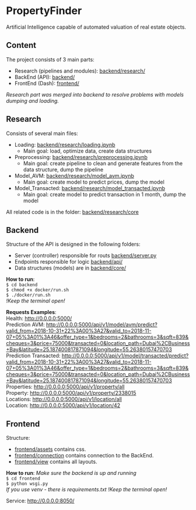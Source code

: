 # PropertyFinder
Artificial Intelligence capable of automated valuation of real estate objects. 


## Content
The project consists of 3 main parts:
- Research (pipelines and modules): [backend/research/](backend/research/)
- BackEnd (API): [backend/](backend/)
- FrontEnd (Dash): [frontend/](frontend/)  

*Research part was merged into backend to resolve problems with models dumping and loading.*  

## Research 
Consists of several main files:  
- Loading: [backend/research/loading.ipynb](backend/research/loading.ipynb)
    - Main goal: load, optimize data, create data structures
- Preprocessing: [backend/research/preprocessing.ipynb](backend/research/preprocessing.ipynb)
    - Main goal: create pipeline to clean and generate features from the data structure, dump the pipeline
- Model_AVM: [backend/research/model_avm.ipynb](backend/research/model_avm.ipynb)
    - Main goal: create model to predict prices, dump the model
- Model_Transacted: [backend/research/model_transacted.ipynb](backend/research/model_transacted.ipynb)
    - Main goal: create model to predict transaction in 1 month, dump the model  
    
    
All related code is in the folder: [backend/research/core](backend/research/core)

## Backend

Structure of the API is designed in the following folders:  
- Server (controller) responsible for routs [backend/server.py](backend/server.py)  
- Endpoints responsible for logic [backend/api/](backend/api/)  
- Data structures (models) are in [backend/core/](backend/core)  

**How to run**:  
`$ cd backend`  
`$ chmod +x docker/run.sh`  
`$ ./docker/run.sh`  
*!Keep the terminal open!*  

**Requests Examples**:  
Health: http://0.0.0.0:5000/  
Prediction AVM: http://0.0.0.0:5000/api/v1/model/avm/predict?valid_from=2018-10-31+22%3A00%3A27&valid_to=2018-11-07+05%3A01%3A46&offer_type=1&bedrooms=2&bathrooms=3&sqft=839&cheques=3&price=75000&transacted=0&location_path=Dubai%2CBusiness+Bay&latitude=25.187400817871094&longitude=55.26380157470703  
Prediction Transacted: http://0.0.0.0:5000/api/v1/model/transacted/predict?valid_from=2018-10-31+22%3A00%3A27&valid_to=2018-11-07+05%3A01%3A46&offer_type=1&bedrooms=2&bathrooms=3&sqft=839&cheques=3&price=75000&transacted=0&location_path=Dubai%2CBusiness+Bay&latitude=25.187400817871094&longitude=55.26380157470703  
Properties: http://0.0.0.0:5000/api/v1/property/all  
Property: http://0.0.0.0:5000/api/v1/property/2338015   
Locations: http://0.0.0.0:5000/api/v1/location/all    
Location: http://0.0.0.0:5000/api/v1/location/42  

## Frontend
Structure:  
- [frontend/assets](frontend/assets) contains css.
- [frontend/connection](frontend/connection) contains connection to the BackEnd.
- [frontend/view](frontend/view) contains all layouts.

**How to run**:
*Make sure the backend is up and running*  
`$ cd frontend`  
`$ python wsgi.py`  
*If you use venv - there is requirements.txt*
*!Keep the terminal open!*  

Service: http://0.0.0.0:8050/
     
